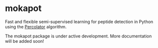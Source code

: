 # mokapot
Fast and flexible semi-supervised learning for peptide detection in Python using
the [Percolator](http://percolator.ms) algorithm.

The mokapot package is under active development. More documentation will be added soon!

